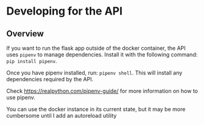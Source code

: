 # Developing for the API

## Overview

If you want to run the flask app outside of the docker container, the API uses `pipenv` to manage dependencies. 
Install it with the following command: `pip install pipenv`.

Once you have pipenv installed, run: `pipenv shell`. This will install any dependencies required by the API.

Check https://realpython.com/pipenv-guide/ for more information on how to use pipenv.


You can use the docker instance in its current state, but it may be more cumbersome until I add an autoreload utility
